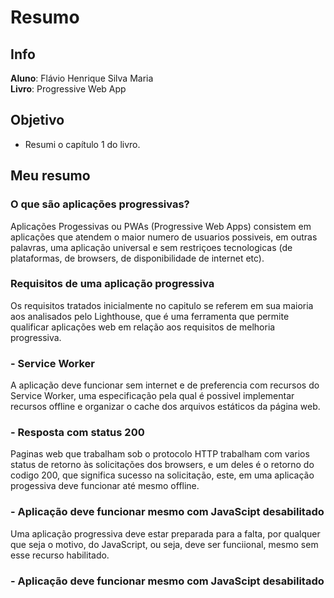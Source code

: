 # Resumo
## Info

  **Aluno**: Flávio Henrique Silva Maria  
  **Livro**: Progressive Web App
  
## Objetivo

- Resumi o capítulo 1 do livro.

## Meu resumo

### O que são aplicações progressivas? 

Aplicações Progessivas ou PWAs (Progressive Web Apps) consistem em aplicações que atendem o maior numero de usuarios possiveis, em outras
palavras, uma aplicação universal e sem restriçoes tecnologicas (de plataformas, de browsers, de disponibilidade de internet etc).

### Requisitos de uma aplicação progressiva

Os requisitos tratados inicialmente no capitulo se referem em sua maioria aos analisados pelo	Lighthouse, que	é	uma	ferramenta	que	
permite	qualificar	aplicações	web	em	relação	aos	requisitos	de melhoria	progressiva.

### - Service Worker
A aplicação deve funcionar sem internet e de preferencia com recursos do Service Worker, uma especificação pela qual é possivel
implementar	 recursos	 offline	 e	 organizar	 o	 cache	 dos	 arquivos estáticos	da	página	web. 

### - Resposta com status 200

Paginas web que trabalham sob o protocolo HTTP trabalham com varios status de retorno às solicitações dos browsers, e um deles é o 
retorno do codigo 200, que significa sucesso na solicitação, este, em uma aplicação progessiva deve funcionar até mesmo offline.

### - Aplicação deve funcionar mesmo com JavaScipt desabilitado 

Uma aplicação progressiva deve estar preparada para a falta, por qualquer que seja o motivo, do JavaScript, ou seja, deve ser funciional, mesmo sem esse recurso habilitado.

### - Aplicação deve funcionar mesmo com JavaScipt desabilitado 
